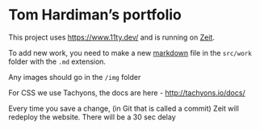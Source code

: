 # Tom Hardiman’s portfolio

This project uses https://www.11ty.dev/ and is running on [Zeit].

To add new work, you need to make a new [markdown] file in the `src/work` folder with the `.md` extension.

Any images should go in the `/img` folder

For CSS we use Tachyons, the docs are here - http://tachyons.io/docs/

Every time you save a change, (in Git that is called a commit) Zeit will redeploy the website. There will be a 30 sec delay

[zeit]: https://zeit.co/
[markdown]: https://github.com/adam-p/markdown-here/wiki/Markdown-Cheatsheet
